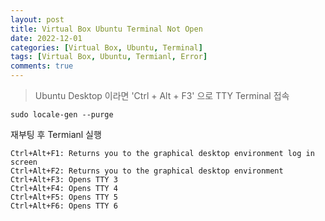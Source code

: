 ```yaml
---
layout: post
title: Virtual Box Ubuntu Terminal Not Open
date: 2022-12-01
categories: [Virtual Box, Ubuntu, Terminal]
tags: [Virtual Box, Ubuntu, Termianl, Error]
comments: true
---
```


> Ubuntu Desktop 이라면 'Ctrl + Alt + F3' 으로 TTY Terminal 접속
```Console
sudo locale-gen --purge
```

재부팅 후 Termianl 실행

```
Ctrl+Alt+F1: Returns you to the graphical desktop environment log in screen
Ctrl+Alt+F2: Returns you to the graphical desktop environment
Ctrl+Alt+F3: Opens TTY 3
Ctrl+Alt+F4: Opens TTY 4
Ctrl+Alt+F5: Opens TTY 5
Ctrl+Alt+F6: Opens TTY 6
```